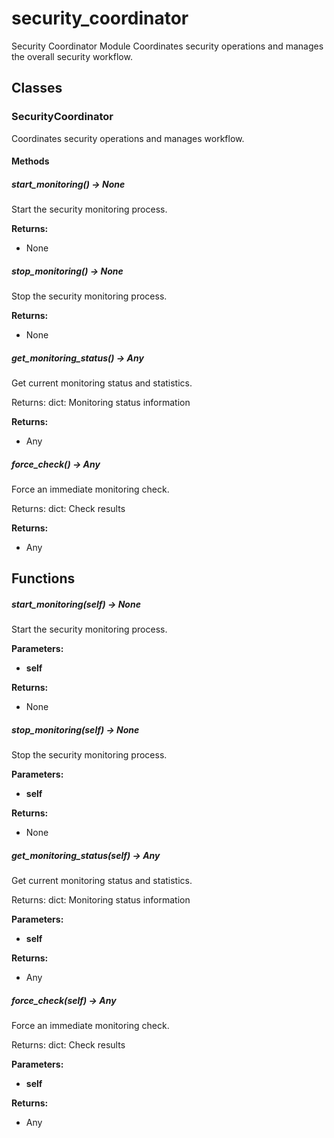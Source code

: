 # security_coordinator

Security Coordinator Module
Coordinates security operations and manages the overall security workflow.

## Classes

### SecurityCoordinator

Coordinates security operations and manages workflow.

#### Methods

##### start_monitoring() -> None

Start the security monitoring process.

**Returns:**

- None

##### stop_monitoring() -> None

Stop the security monitoring process.

**Returns:**

- None

##### get_monitoring_status() -> Any

Get current monitoring status and statistics.

Returns:
dict: Monitoring status information

**Returns:**

- Any

##### force_check() -> Any

Force an immediate monitoring check.

Returns:
dict: Check results

**Returns:**

- Any

## Functions

##### start_monitoring(self) -> None

Start the security monitoring process.

**Parameters:**

- **self**

**Returns:**

- None

##### stop_monitoring(self) -> None

Stop the security monitoring process.

**Parameters:**

- **self**

**Returns:**

- None

##### get_monitoring_status(self) -> Any

Get current monitoring status and statistics.

Returns:
dict: Monitoring status information

**Parameters:**

- **self**

**Returns:**

- Any

##### force_check(self) -> Any

Force an immediate monitoring check.

Returns:
dict: Check results

**Parameters:**

- **self**

**Returns:**

- Any
